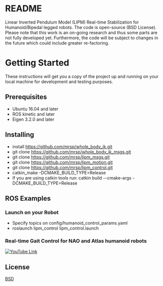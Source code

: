 # README
Linear Inverted Pendulum Model (LIPM) Real-time Stabilization for Humanoid/Bipedal legged robots. The code is open-source (BSD License). Please note that this work is an on-going research and thus some parts are not fully developed yet. Furthermore, the code will be subject to changes in the future which could include greater re-factoring.


# Getting Started
These instructions will get you a copy of the project up and running on your local machine for development and testing purposes.

## Prerequisites
* Ubuntu 16.04 and later
* ROS kinetic and later
* Eigen 3.2.0 and later

## Installing
* install https://github.com/mrsp/whole_body_ik.git
* git clone https://github.com/mrsp/whole_body_ik_msgs.git
* git clone https://github.com/mrsp/lipm_msgs.git
* git clone https://github.com/mrsp/lipm_motion.git
* git clone https://github.com/mrsp/lipm_control.git
* catkin_make -DCMAKE_BUILD_TYPE=Release 
* If you are using catkin tools run: catkin build  --cmake-args -DCMAKE_BUILD_TYPE=Release 

## ROS Examples
### Launch on your Robot 
* Specify topics on config/humanoid_control_params.yaml
* roslaunch lipm_control lipm_control.launch

### Real-time Gait Control for NAO and Atlas humanoid robots
[![YouTube Link](img/atlasWBC.png)  ](https://www.youtube.com/watch?v=NjRICIC1yZE)

## License
[BSD](LICENSE) 
